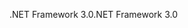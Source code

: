 <span data-ttu-id="41486-101">.NET Framework 3.0</span><span class="sxs-lookup"><span data-stu-id="41486-101">.NET Framework 3.0</span></span>